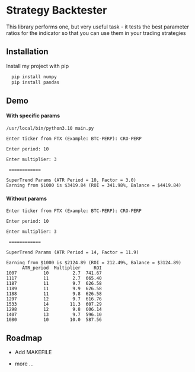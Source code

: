 # Strategy Backtester

This library performs one, but very useful task - it tests the best parameter ratios for the indicator so that you can use them in your trading strategies

## Installation

Install my project with pip

```bash
  pip install numpy
  pip install pandas
```
    
## Demo

#### With specific params

```
/usr/local/bin/python3.10 main.py 

Enter ticker from FTX (Example: BTC-PERP): CRO-PERP

Enter period: 10

Enter multiplier: 3

 ============

SuperTrend Params (ATR Period = 10, Factor = 3.0)
Earning from $1000 is $3419.84 (ROI = 341.98%, Balance = $4419.84)

```

#### Without params

```
Enter ticker from FTX (Example: BTC-PERP): CRO-PERP

Enter period: 10

Enter multiplier: 3

 ============

SuperTrend Params (ATR Period = 14, Factor = 11.9)

Earning from $1000 is $2124.89 (ROI = 212.49%, Balance = $3124.89)
      ATR_period  Multiplier     ROI
1007          10         2.7  741.67
1117          11         2.7  665.40
1187          11         9.7  626.58
1189          11         9.9  626.58
1188          11         9.8  626.58
1297          12         9.7  616.76
1533          14        11.3  607.29
1298          12         9.8  606.14
1407          13         9.7  596.10
1080          10        10.0  587.56
```

## Roadmap

- Add MAKEFILE

- more ...

